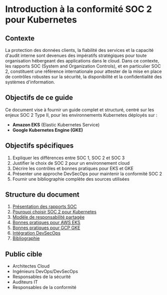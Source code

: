 # Introduction à la conformité SOC 2 pour Kubernetes

## Contexte

La protection des données clients, la fiabilité des services et la capacité d'audit interne sont devenues des impératifs stratégiques pour toute organisation hébergeant des applications dans le cloud. Dans ce contexte, les rapports SOC (System and Organization Controls), et en particulier SOC 2, constituent une référence internationale pour attester de la mise en place de contrôles robustes sur la sécurité, la disponibilité et la confidentialité des systèmes d'information.

## Objectifs de ce guide

Ce document vise à fournir un guide complet et structuré, centré sur les enjeux SOC 2 Type II, pour les environnements Kubernetes déployés sur :

- **Amazon EKS** (Elastic Kubernetes Service)
- **Google Kubernetes Engine (GKE)**

## Objectifs spécifiques

1. Expliquer les différences entre SOC 1, SOC 2 et SOC 3
2. Justifier le choix de SOC 2 pour un environnement cloud
3. Décrire les contrôles et bonnes pratiques pour EKS et GKE
4. Présenter une approche DevSecOps pour maintenir la conformité SOC 2
5. Fournir une bibliographie complète des sources utilisées

## Structure du document

1. [Présentation des rapports SOC](soc-reports.md)
2. [Pourquoi choisir SOC 2 pour Kubernetes](why-soc2-kubernetes.md)
3. [Modèle de responsabilité partagée](shared-responsibility.md)
4. [Bonnes pratiques pour AWS EKS](../../aws-eks/security-best-practices.md)
5. [Bonnes pratiques pour GCP GKE](../../gcp-gke/security-best-practices.md)
6. [Intégration DevSecOps](../../devsecops/overview.md)
7. [Bibliographie](../../references/bibliography.md)

## Public cible

- Architectes Cloud
- Ingénieurs DevOps/DevSecOps
- Responsables de la sécurité
- Auditeurs IT
- Responsables de la conformité
